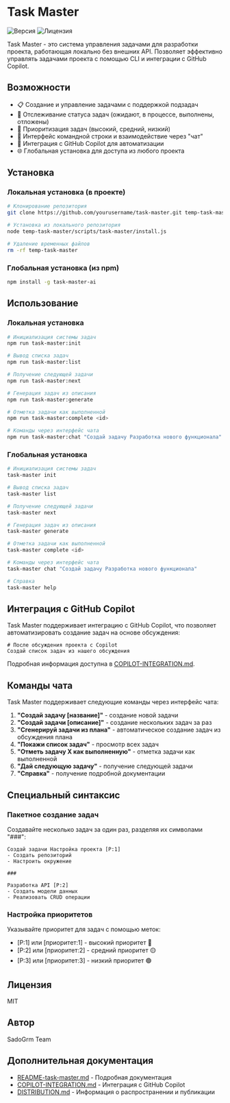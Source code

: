 # Task Master

![Версия](https://img.shields.io/badge/version-1.0.0-blue.svg)
![Лицензия](https://img.shields.io/badge/license-MIT-green.svg)

Task Master - это система управления задачами для разработки проекта, работающая локально без внешних API. Позволяет эффективно управлять задачами проекта с помощью CLI и интеграции с GitHub Copilot.

## Возможности

- 📋 Создание и управление задачами с поддержкой подзадач
- 🔄 Отслеживание статуса задач (ожидают, в процессе, выполнены, отложены)
- 🔢 Приоритизация задач (высокий, средний, низкий)
- 💬 Интерфейс командной строки и взаимодействие через "чат" 
- 🤖 Интеграция с GitHub Copilot для автоматизации
- 🌐 Глобальная установка для доступа из любого проекта

## Установка

### Локальная установка (в проекте)

```bash
# Клонирование репозитория
git clone https://github.com/yourusername/task-master.git temp-task-master

# Установка из локального репозитория
node temp-task-master/scripts/task-master/install.js

# Удаление временных файлов
rm -rf temp-task-master
```

### Глобальная установка (из npm)

```bash
npm install -g task-master-ai
```

## Использование

### Локальная установка

```bash
# Инициализация системы задач
npm run task-master:init

# Вывод списка задач
npm run task-master:list

# Получение следующей задачи
npm run task-master:next

# Генерация задач из описания
npm run task-master:generate

# Отметка задачи как выполненной
npm run task-master:complete <id>

# Команды через интерфейс чата
npm run task-master:chat "Создай задачу Разработка нового функционала"
```

### Глобальная установка

```bash
# Инициализация системы задач
task-master init

# Вывод списка задач
task-master list

# Получение следующей задачи
task-master next

# Генерация задач из описания
task-master generate

# Отметка задачи как выполненной
task-master complete <id>

# Команды через интерфейс чата
task-master chat "Создай задачу Разработка нового функционала"

# Справка
task-master help
```

## Интеграция с GitHub Copilot

Task Master поддерживает интеграцию с GitHub Copilot, что позволяет автоматизировать создание задач на основе обсуждения:

```
# После обсуждения проекта с Copilot
Создай список задач из нашего обсуждения
```

Подробная информация доступна в [COPILOT-INTEGRATION.md](COPILOT-INTEGRATION.md).

## Команды чата

Task Master поддерживает следующие команды через интерфейс чата:

1. **"Создай задачу [название]"** - создание новой задачи
2. **"Создай задачи [описание]"** - создание нескольких задач за раз
3. **"Сгенерируй задачи из плана"** - автоматическое создание задач из обсуждения плана
4. **"Покажи список задач"** - просмотр всех задач
5. **"Отметь задачу X как выполненную"** - отметка задачи как выполненной
6. **"Дай следующую задачу"** - получение следующей задачи
7. **"Справка"** - получение подробной документации

## Специальный синтаксис

### Пакетное создание задач
Создавайте несколько задач за один раз, разделяя их символами "###":

```
Создай задачи Настройка проекта [P:1]
- Создать репозиторий
- Настроить окружение

###

Разработка API [P:2]
- Создать модели данных
- Реализовать CRUD операции
```

### Настройка приоритетов
Указывайте приоритет для задач с помощью меток:
- [P:1] или [приоритет:1] - высокий приоритет 🔴
- [P:2] или [приоритет:2] - средний приоритет 🟡
- [P:3] или [приоритет:3] - низкий приоритет 🟢

## Лицензия

MIT

## Автор

SadoGrm Team

## Дополнительная документация

- [README-task-master.md](README-task-master.md) - Подробная документация
- [COPILOT-INTEGRATION.md](COPILOT-INTEGRATION.md) - Интеграция с GitHub Copilot
- [DISTRIBUTION.md](DISTRIBUTION.md) - Информация о распространении и публикации